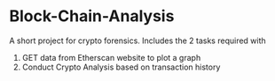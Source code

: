 # Block-Chain-Analysis
A short project for crypto forensics.
Includes the 2 tasks required with 
1) GET data from Etherscan website to plot a graph
2) Conduct Crypto Analysis based on transaction history 
